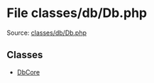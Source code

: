 File classes/db/Db.php
=========

Source: [classes/db/Db.php](https://github.com/PrestaShop/PrestaShop/blob/1.6.0.5/classes/db/Db.php)


Classes
-------

* [DbCore](class.DbCore.md)

